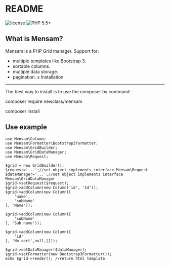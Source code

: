 README
======

![license](https://img.shields.io/packagist/l/bafs/via.svg?style=flat-square)
![PHP 5.5+](https://img.shields.io/badge/PHP-5.5+-brightgreen.svg?style=flat-square)

What is Mensam?
-----------------

Mensam is a PHP Grid manager. Support for:
- multiple templates like Bootstrap 3.
- sortable columns.
- multiple data storage.
- pagination.
s
Installation
------------

The best way to install is to use the composer by command:

composer require newclass/mensam

composer install

Use example
------------
    
	use Mensam\Column;
	use Mensam\Formatter\Bootstrap3Formatter;
	use Mensam\GridBuilder;
	use Mensam\GridDataManager;
	use Mensam\Request;

    $grid = new GridBuilder();
    $request='...';//set object implements interface Mensam\Request
    $dataManager='...';//set object implements interface Mensam\GridDataManager
    $grid->setRequest($request);
    $grid->addColumn(new Column('id', 'Id'));
    $grid->addColumn(new Column([
        'name',
        'subName'
    ], 'Name'));

    $grid->addColumn(new Column([
        'subName'
    ], 'Sub name'));

    $grid->addColumn(new Column([
        'id'
    ], 'No sort',null,[]));

    $grid->setDataManager($dataManager);
    $grid->setFormatter(new Bootstrap3Formatter());
    echo $grid->render(); //return html template